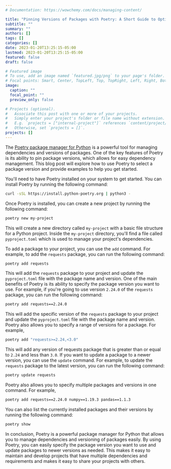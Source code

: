 ```yaml
---
# Documentation: https://wowchemy.com/docs/managing-content/

title: "Pinning Versions of Packages with Poetry: A Short Guide to Optimizing Python Development and Projects"
subtitle: ""
summary: ""
authors: []
tags: []
categories: []
date: 2023-01-20T13:25:15-05:00
lastmod: 2023-01-20T13:25:15-05:00
featured: false
draft: false

# Featured image
# To use, add an image named `featured.jpg/png` to your page's folder.
# Focal points: Smart, Center, TopLeft, Top, TopRight, Left, Right, BottomLeft, Bottom, BottomRight.
image:
  caption: ""
  focal_point: ""
  preview_only: false

# Projects (optional).
#   Associate this post with one or more of your projects.
#   Simply enter your project's folder or file name without extension.
#   E.g. `projects = ["internal-project"]` references `content/project/deep-learning/index.md`.
#   Otherwise, set `projects = []`.
projects: []
---
```


The [Poetry package manager for Python](https://python-poetry.org/) is a powerful tool for managing dependencies and versions of packages. One of the key features of Poetry is its ability to pin package versions, which allows for easy dependency management. This blog post will explore how to use Poetry to select a package version and provide examples to help you get started.

You'll need to have Poetry installed on your system to get started. You can install Poetry by running the following command:

```sh
curl -sSL https://install.python-poetry.org | python3 -
```

Once Poetry is installed, you can create a new project by running the following command:

```sh
poetry new my-project
```

This will create a new directory called `my-project` with a basic file structure for a Python project. Inside the `my-project` directory, you'll find a file called `pyproject.toml` which is used to manage your project's dependencies.

To add a package to your project, you can use the `add` command. For example, to add the `requests` package, you can run the following command:

```sh
poetry add requests
```

This will add the `requests` package to your project and update the `pyproject.toml` file with the package name and version.
One of the main benefits of Poetry is its ability to specify the package version you want to use. For example, if you're going to use version `2.24.0` of the `requests` package, you can run the following command:

```sh
poetry add requests==2.24.0
```

This will add the specific version of the `requests` package to your project and update the `pyproject.toml` file with the package name and version.
Poetry also allows you to specify a range of versions for a package. For example,

```sh
poetry add "requests>=2.24,<3.0"
```

This will add any version of requests package that is greater than or equal to `2.24` and less than `3.0`.
If you want to update a package to a newer version, you can use the `update` command. For example, to update the `requests` package to the latest version, you can run the following command:

```sh
poetry update requests
```

Poetry also allows you to specify multiple packages and versions in one command. For example,

```sh
poetry add requests==2.24.0 numpy==1.19.3 pandas==1.1.3
```

You can also list the currently installed packages and their versions by running the following command:

```sh
poetry show
```

In conclusion, Poetry is a powerful package manager for Python that allows you to manage dependencies and versioning of packages easily. By using Poetry, you can easily specify the package version you want to use and update packages to newer versions as needed. This makes it easy to maintain and develop projects that have multiple dependencies and requirements and makes it easy to share your projects with others.
